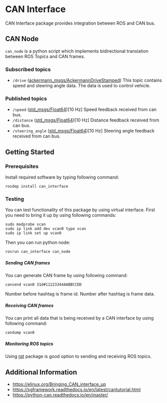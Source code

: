 # CAN Interface
CAN Interface package provides integration between ROS and CAN bus.

## CAN Node
`can_node` is a python script which implements bidirectional translation between ROS Topics and CAN frames.

### Subscribed topics
- `/drive` ([ackermann_msgs/AckermannDriveStamped](http://docs.ros.org/api/ackermann_msgs/html/msg/AckermannDriveStamped.html)) This topic contains speed and steering angle data. The data is used to control vehicle.

### Published topics
- `/speed` ([std_msgs/Float64](http://docs.ros.org/melodic/api/std_msgs/html/msg/Float64.html))[10 Hz] Speed feedback received from can bus.
- `/distance` ([std_msgs/Float64](http://docs.ros.org/melodic/api/std_msgs/html/msg/Float64.html))[10 Hz] Distance feedback received from can bus.
- `/steering_angle` ([std_msgs/Float64](http://docs.ros.org/melodic/api/std_msgs/html/msg/Float64.html))[10 Hz] Steering angle feedback received from can bus.

## Getting Started

### Prerequisites
Install required software by typing following command:
```
rosdep install can_interface
```

### Testing
You can test functionality of this package by using virtual interface.
First you need to bring it up by using following commands:
```
sudo modprobe vcan
sudo ip link add dev vcan0 type vcan
sudo ip link set up vcan0
```
Then you can run python node:
```
rosrun can_interface can_node
```
##### Sending CAN frames
You can generate CAN frame by using following command:
```
cansend vcan0 31d#11223344AABBCCDD
```
Number before hashtag is frame id.
Number after hashtag is frame data.

##### Receiving CAN frames
You can print all data that is being received by a CAN interface by using following command:
```
candump vcan0
```

##### Monitoring ROS topics
Using [rqt](http://wiki.ros.org/rqt) package is good option to sending and receiving ROS topics.

## Additional Information
- https://elinux.org/Bringing_CAN_interface_up
- https://sgframework.readthedocs.io/en/latest/cantutorial.html
- https://python-can.readthedocs.io/en/master/

